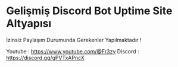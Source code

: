 # Gelişmiş Discord Bot Uptime Site Altyapısı
İzinsiz Paylaşım Durumunda Gerekenler Yapılmaktadır ! 

Youtube : https://www.youtube.com/@Fr3zy
Discord : https://discord.gg/gPVTxAPncX
